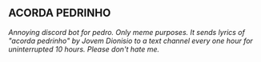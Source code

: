 ## ACORDA PEDRINHO

<em>Annoying discord bot for pedro. Only meme purposes. It sends lyrics of "acorda pedrinho" by Jovem Dionisio to a text channel every one hour for uninterrupted 10 hours. Please don't hate me. </em>
